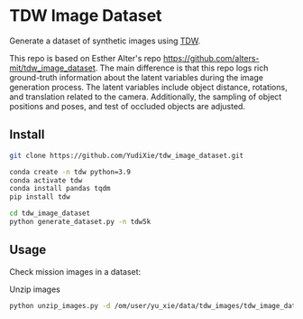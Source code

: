 # TDW Image Dataset

Generate a dataset of synthetic images using [TDW](https://github.com/threedworld-mit/tdw).

This repo is based on Esther Alter's repo https://github.com/alters-mit/tdw_image_dataset. The main difference is that this repo logs rich ground-truth information about the latent variables during the image generation process. The latent variables include object distance, rotations, and translation related to the camera. Additionally, the sampling of object positions and poses, and test of occluded objects are adjusted.

## Install
```bash
git clone https://github.com/YudiXie/tdw_image_dataset.git

conda create -n tdw python=3.9
conda activate tdw
conda install pandas tqdm
pip install tdw

cd tdw_image_dataset
python generate_dataset.py -n tdw5k
```

## Usage
Check mission images in a dataset:

Unzip images
```bash
python unzip_images.py -d /om/user/yu_xie/data/tdw_images/tdw_image_dataset_1m -n tdw_room box_room_2018
```
